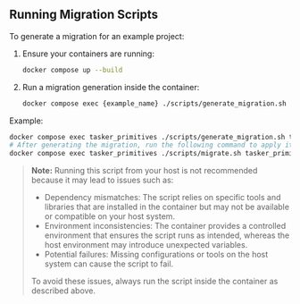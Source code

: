 ## Running Migration Scripts

To generate a migration for an example project:

1. Ensure your containers are running:
   ```bash
   docker compose up --build
   ```

2. Run a migration generation inside the container:
   ```bash
   docker compose exec {example_name} ./scripts/generate_migration.sh {example_name} "{migration_message}"
Example:
```bash
docker compose exec tasker_primitives ./scripts/generate_migration.sh tasker_primitives "Add new feature"
# After generating the migration, run the following command to apply it:
docker compose exec tasker_primitives ./scripts/migrate.sh tasker_primitives
```

> **Note:** Running this script from your host is not recommended because it may lead to issues such as:
> - Dependency mismatches: The script relies on specific tools and libraries that are installed in the container but may not be available or compatible on your host system.
> - Environment inconsistencies: The container provides a controlled environment that ensures the script runs as intended, whereas the host environment may introduce unexpected variables.
> - Potential failures: Missing configurations or tools on the host system can cause the script to fail.
> 
> To avoid these issues, always run the script inside the container as described above.
